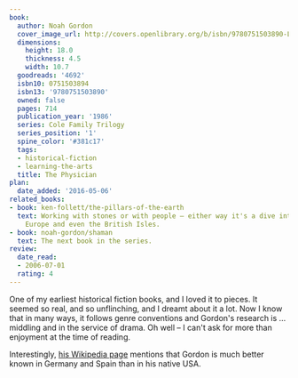 ```yaml
---
book:
  author: Noah Gordon
  cover_image_url: http://covers.openlibrary.org/b/isbn/9780751503890-L.jpg
  dimensions:
    height: 18.0
    thickness: 4.5
    width: 10.7
  goodreads: '4692'
  isbn10: 0751503894
  isbn13: '9780751503890'
  owned: false
  pages: 714
  publication_year: '1986'
  series: Cole Family Trilogy
  series_position: '1'
  spine_color: '#381c17'
  tags:
  - historical-fiction
  - learning-the-arts
  title: The Physician
plan:
  date_added: '2016-05-06'
related_books:
- book: ken-follett/the-pillars-of-the-earth
  text: Working with stones or with people – either way it's a dive into medieval
    Europe and even the British Isles.
- book: noah-gordon/shaman
  text: The next book in the series.
review:
  date_read:
  - 2006-07-01
  rating: 4
---
```


One of my earliest historical fiction books, and I loved it to pieces. It seemed so real, and so unflinching, and I
dreamt about it a lot. Now I know that in many ways, it follows genre conventions and Gordon's research is … middling
and in the service of drama. Oh well – I can't ask for more than enjoyment at the time of reading.

Interestingly, [his Wikipedia page](https://en.wikipedia.org/wiki/Noah_Gordon_(novelist)) mentions that Gordon is much
better known in Germany and Spain than in his native USA.
